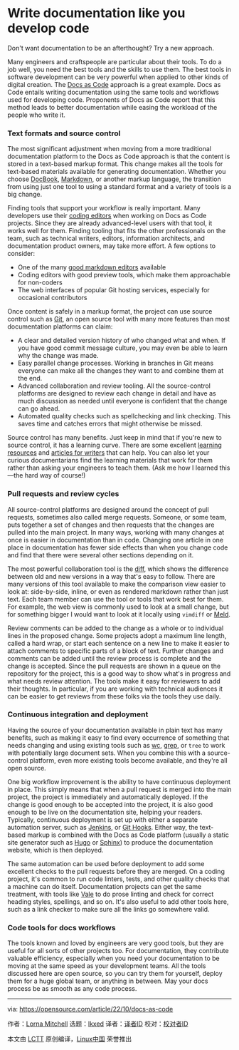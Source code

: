 [#]: subject: "Write documentation like you develop code"
[#]: via: "https://opensource.com/article/22/10/docs-as-code"
[#]: author: "Lorna Mitchell https://opensource.com/users/lornajane"
[#]: collector: "lkxed"
[#]: translator: "CanYellow"
[#]: reviewer: " "
[#]: publisher: " "
[#]: url: " "

Write documentation like you develop code
======

Don't want documentation to be an afterthought? Try a new approach.

Many engineers and craftspeople are particular about their tools. To do a job well, you need the best tools and the skills to use them. The best tools in software development can be very powerful when applied to other kinds of digital creation. The [Docs as Code][1] approach is a great example. Docs as Code entails writing documentation using the same tools and workflows used for developing code. Proponents of Docs as Code report that this method leads to better documentation while easing the workload of the people who write it.

### Text formats and source control

The most significant adjustment when moving from a more traditional documentation platform to the Docs as Code approach is that the content is stored in a text-based markup format. This change makes all the tools for text-based materials available for generating documentation. Whether you choose [DocBook][2], [Markdown][3], or another markup language, the transition from using just one tool to using a standard format and a variety of tools is a big change.

Finding tools that support your workflow is really important. Many developers use their [coding editors][4] when working on Docs as Code projects. Since they are already advanced-level users with that tool, it works well for them. Finding tooling that fits the other professionals on the team, such as technical writers, editors, information architects, and documentation product owners, may take more effort. A few options to consider:

- One of the many [good markdown editors][5] available
- Coding editors with good preview tools, which make them approachable for non-coders
- The web interfaces of popular Git hosting services, especially for occasional contributors

Once content is safely in a markup format, the project can use source control such as [Git][6], an open source tool with many more features than most documentation platforms can claim:

- A clear and detailed version history of who changed what and when. If you have good commit message culture, you may even be able to learn why the change was made.
- Easy parallel change processes. Working in branches in Git means everyone can make all the changes they want to and combine them at the end.
- Advanced collaboration and review tooling. All the source-control platforms are designed to review each change in detail and have as much discussion as needed until everyone is confident that the change can go ahead.
- Automated quality checks such as spellchecking and link checking. This saves time and catches errors that might otherwise be missed.

Source control has many benefits. Just keep in mind that if you're new to source control, it has a learning curve. There are some excellent [learning resources][7] and [articles for writers][8] that can help. You can also let your curious documentarians find the learning materials that work for them rather than asking your engineers to teach them. (Ask me how I learned this—the hard way of course!)

### Pull requests and review cycles

All source-control platforms are designed around the concept of pull requests, sometimes also called merge requests. Someone, or some team, puts together a set of changes and then requests that the changes are pulled into the main project. In many ways, working with many changes at once is easier in documentation than in code. Changing one article in one place in documentation has fewer side effects than when you change code and find that there were several other sections depending on it.

The most powerful collaboration tool is the [diff][9], which shows the difference between old and new versions in a way that's easy to follow. There are many versions of this tool available to make the comparison view easier to look at: side-by-side, inline, or even as rendered markdown rather than just text. Each team member can use the tool or tools that work best for them. For example, the web view is commonly used to look at a small change, but for something bigger I would want to look at it locally using `vimdiff` or [Meld][10].

Review comments can be added to the change as a whole or to individual lines in the proposed change. Some projects adopt a maximum line length, called a hard wrap, or start each sentence on a new line to make it easier to attach comments to specific parts of a block of text. Further changes and comments can be added until the review process is complete and the change is accepted. Since the pull requests are shown in a queue on the repository for the project, this is a good way to show what's in progress and what needs review attention. The tools make it easy for reviewers to add their thoughts. In particular, if you are working with technical audiences it can be easier to get reviews from these folks via the tools they use daily.

### Continuous integration and deployment

Having the source of your documentation available in plain text has many benefits, such as making it easy to find every occurrence of something that needs changing and using existing tools such as [wc][11], [grep][12], or `tree` to work with potentially large document sets. When you combine this with a source-control platform, even more existing tools become available, and they're all open source.

One big workflow improvement is the ability to have continuous deployment in place. This simply means that when a pull request is merged into the main project, the project is immediately and automatically deployed. If the change is good enough to be accepted into the project, it is also good enough to be live on the documentation site, helping your readers. Typically, continuous deployment is set up with either a separate automation server, such as [Jenkins][13], or [Git Hooks][14]. Either way, the text-based markup is combined with the Docs as Code platform (usually a static site generator such as [Hugo][15] or [Sphinx][16]) to produce the documentation website, which is then deployed.

The same automation can be used before deployment to add some excellent checks to the pull requests before they are merged. On a coding project, it's common to run code linters, tests, and other quality checks that a machine can do itself. Documentation projects can get the same treatment, with tools like [Vale][17] to do prose linting and check for correct heading styles, spellings, and so on. It's also useful to add other tools here, such as a link checker to make sure all the links go somewhere valid.

### Code tools for docs workflows

The tools known and loved by engineers are very good tools, but they are useful for all sorts of other projects too. For documentation, they contribute valuable efficiency, especially when you need your documentation to be moving at the same speed as your development teams. All the tools discussed here are open source, so you can try them for yourself, deploy them for a huge global team, or anything in between. May your docs process be as smooth as any code process.

--------------------------------------------------------------------------------

via: https://opensource.com/article/22/10/docs-as-code

作者：[Lorna Mitchell][a]
选题：[lkxed][b]
译者：[译者ID](https://github.com/译者ID)
校对：[校对者ID](https://github.com/校对者ID)

本文由 [LCTT](https://github.com/LCTT/TranslateProject) 原创编译，[Linux中国](https://linux.cn/) 荣誉推出

[a]: https://opensource.com/users/lornajane
[b]: https://github.com/lkxed
[1]: https://www.writethedocs.org/guide/docs-as-code
[2]: https://opensource.com/article/17/9/docbook
[3]: http://commonmark.org
[4]: https://opensource.com/article/20/12/eclipse
[5]: https://opensource.com/article/21/10/markdown-editors
[6]: https://opensource.com/downloads/cheat-sheet-git
[7]: https://opensource.com/article/18/1/step-step-guide-git
[8]: https://opensource.com/article/19/4/write-git
[9]: https://opensource.com/article/21/11/linux-diff-patch
[10]: https://opensource.com/article/20/3/meld
[11]: https://www.redhat.com/sysadmin/linux-wc-command?intcmp=7013a000002qLH8AAM
[12]: https://opensource.com/downloads/grep-cheat-sheet
[13]: https://www.jenkins.io
[14]: https://www.redhat.com/sysadmin/git-hooks
[15]: https://opensource.com/article/18/3/start-blog-30-minutes-hugo
[16]: https://opensource.com/article/19/11/document-python-sphinx
[17]: https://vale.sh
